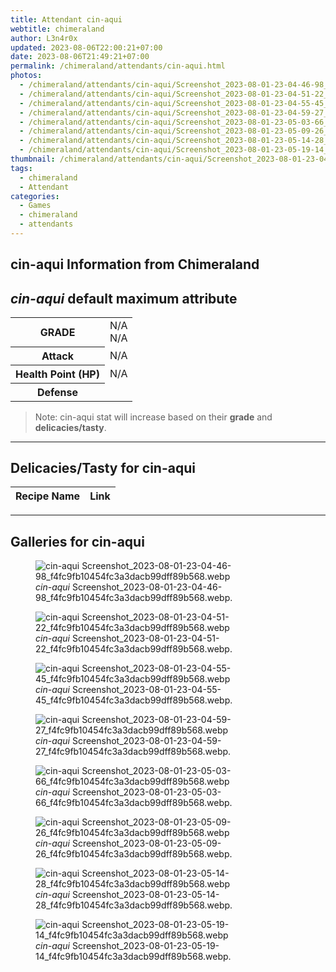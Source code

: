 ```yaml
---
title: Attendant cin-aqui
webtitle: chimeraland
author: L3n4r0x
updated: 2023-08-06T22:00:21+07:00
date: 2023-08-06T21:49:21+07:00
permalink: /chimeraland/attendants/cin-aqui.html
photos:
  - /chimeraland/attendants/cin-aqui/Screenshot_2023-08-01-23-04-46-98_f4fc9fb10454fc3a3dacb99dff89b568.webp
  - /chimeraland/attendants/cin-aqui/Screenshot_2023-08-01-23-04-51-22_f4fc9fb10454fc3a3dacb99dff89b568.webp
  - /chimeraland/attendants/cin-aqui/Screenshot_2023-08-01-23-04-55-45_f4fc9fb10454fc3a3dacb99dff89b568.webp
  - /chimeraland/attendants/cin-aqui/Screenshot_2023-08-01-23-04-59-27_f4fc9fb10454fc3a3dacb99dff89b568.webp
  - /chimeraland/attendants/cin-aqui/Screenshot_2023-08-01-23-05-03-66_f4fc9fb10454fc3a3dacb99dff89b568.webp
  - /chimeraland/attendants/cin-aqui/Screenshot_2023-08-01-23-05-09-26_f4fc9fb10454fc3a3dacb99dff89b568.webp
  - /chimeraland/attendants/cin-aqui/Screenshot_2023-08-01-23-05-14-28_f4fc9fb10454fc3a3dacb99dff89b568.webp
  - /chimeraland/attendants/cin-aqui/Screenshot_2023-08-01-23-05-19-14_f4fc9fb10454fc3a3dacb99dff89b568.webp
thumbnail: /chimeraland/attendants/cin-aqui/Screenshot_2023-08-01-23-04-46-98_f4fc9fb10454fc3a3dacb99dff89b568.webp
tags:
  - chimeraland
  - Attendant
categories:
  - Games
  - chimeraland
  - attendants
---
```


<link
  rel="stylesheet"
  href="https://rawcdn.githack.com/dimaslanjaka/Web-Manajemen/870a349/css/bootstrap-5-3-0-alpha3-wrapper.css"
/>
<section id="bootstrap-wrapper">
  <div data-bs-theme="dark">
    <h2>cin-aqui Information from Chimeraland</h2>
    <h2 id="attribute"><i>cin-aqui</i> default maximum attribute</h2>
    <div class="row">
      <div class="col mb-2">
        <div class="card">
          <div class="card-body">
            <table>
              <tr>
                <th>GRADE</th>
                <td>N/A <br />N/A</td>
              </tr>
              <tr>
                <th>Attack</th>
                <td>N/A</td>
              </tr>
              <tr>
                <th>Health Point (HP)</th>
                <td>N/A</td>
              </tr>
              <tr>
                <th>Defense</th>
                <td></td>
              </tr>
            </table>
          </div>
        </div>
      </div>
    </div>
    <blockquote class="bd-callout bd-callout-warning">
      Note: cin-aqui stat will increase based on their <b>grade</b> and
      <b>delicacies/tasty</b>.
    </blockquote>
    <hr />
    <h2 id="delicacies">Delicacies/Tasty for cin-aqui</h2>
    <div class="card">
      <div class="card-body">
        <div class="table-responsive">
          <table class="table table-striped">
            <thead>
              <tr>
                <th>Recipe Name</th>
                <th>Link</th>
              </tr>
            </thead>
            <tbody></tbody>
          </table>
        </div>
      </div>
    </div>
    <hr />
    <div id="gallery">
      <h2>Galleries for cin-aqui</h2>
      <div class="row">
        <div class="col-lg-6 col-12">
          <figure>
            <img
              src="https://www.webmanajemen.com/chimeraland/attendants/cin-aqui/Screenshot_2023-08-01-23-04-46-98_f4fc9fb10454fc3a3dacb99dff89b568.webp"
              alt="cin-aqui Screenshot_2023-08-01-23-04-46-98_f4fc9fb10454fc3a3dacb99dff89b568.webp"
            />
            <figcaption style="word-wrap: break-word">
              <i>cin-aqui</i>
              Screenshot_2023-08-01-23-04-46-98_f4fc9fb10454fc3a3dacb99dff89b568.webp.
            </figcaption>
          </figure>
        </div>
        <div class="col-lg-6 col-12">
          <figure>
            <img
              src="https://www.webmanajemen.com/chimeraland/attendants/cin-aqui/Screenshot_2023-08-01-23-04-51-22_f4fc9fb10454fc3a3dacb99dff89b568.webp"
              alt="cin-aqui Screenshot_2023-08-01-23-04-51-22_f4fc9fb10454fc3a3dacb99dff89b568.webp"
            />
            <figcaption style="word-wrap: break-word">
              <i>cin-aqui</i>
              Screenshot_2023-08-01-23-04-51-22_f4fc9fb10454fc3a3dacb99dff89b568.webp.
            </figcaption>
          </figure>
        </div>
        <div class="col-lg-6 col-12">
          <figure>
            <img
              src="https://www.webmanajemen.com/chimeraland/attendants/cin-aqui/Screenshot_2023-08-01-23-04-55-45_f4fc9fb10454fc3a3dacb99dff89b568.webp"
              alt="cin-aqui Screenshot_2023-08-01-23-04-55-45_f4fc9fb10454fc3a3dacb99dff89b568.webp"
            />
            <figcaption style="word-wrap: break-word">
              <i>cin-aqui</i>
              Screenshot_2023-08-01-23-04-55-45_f4fc9fb10454fc3a3dacb99dff89b568.webp.
            </figcaption>
          </figure>
        </div>
        <div class="col-lg-6 col-12">
          <figure>
            <img
              src="https://www.webmanajemen.com/chimeraland/attendants/cin-aqui/Screenshot_2023-08-01-23-04-59-27_f4fc9fb10454fc3a3dacb99dff89b568.webp"
              alt="cin-aqui Screenshot_2023-08-01-23-04-59-27_f4fc9fb10454fc3a3dacb99dff89b568.webp"
            />
            <figcaption style="word-wrap: break-word">
              <i>cin-aqui</i>
              Screenshot_2023-08-01-23-04-59-27_f4fc9fb10454fc3a3dacb99dff89b568.webp.
            </figcaption>
          </figure>
        </div>
        <div class="col-lg-6 col-12">
          <figure>
            <img
              src="https://www.webmanajemen.com/chimeraland/attendants/cin-aqui/Screenshot_2023-08-01-23-05-03-66_f4fc9fb10454fc3a3dacb99dff89b568.webp"
              alt="cin-aqui Screenshot_2023-08-01-23-05-03-66_f4fc9fb10454fc3a3dacb99dff89b568.webp"
            />
            <figcaption style="word-wrap: break-word">
              <i>cin-aqui</i>
              Screenshot_2023-08-01-23-05-03-66_f4fc9fb10454fc3a3dacb99dff89b568.webp.
            </figcaption>
          </figure>
        </div>
        <div class="col-lg-6 col-12">
          <figure>
            <img
              src="https://www.webmanajemen.com/chimeraland/attendants/cin-aqui/Screenshot_2023-08-01-23-05-09-26_f4fc9fb10454fc3a3dacb99dff89b568.webp"
              alt="cin-aqui Screenshot_2023-08-01-23-05-09-26_f4fc9fb10454fc3a3dacb99dff89b568.webp"
            />
            <figcaption style="word-wrap: break-word">
              <i>cin-aqui</i>
              Screenshot_2023-08-01-23-05-09-26_f4fc9fb10454fc3a3dacb99dff89b568.webp.
            </figcaption>
          </figure>
        </div>
        <div class="col-lg-6 col-12">
          <figure>
            <img
              src="https://www.webmanajemen.com/chimeraland/attendants/cin-aqui/Screenshot_2023-08-01-23-05-14-28_f4fc9fb10454fc3a3dacb99dff89b568.webp"
              alt="cin-aqui Screenshot_2023-08-01-23-05-14-28_f4fc9fb10454fc3a3dacb99dff89b568.webp"
            />
            <figcaption style="word-wrap: break-word">
              <i>cin-aqui</i>
              Screenshot_2023-08-01-23-05-14-28_f4fc9fb10454fc3a3dacb99dff89b568.webp.
            </figcaption>
          </figure>
        </div>
        <div class="col-lg-6 col-12">
          <figure>
            <img
              src="https://www.webmanajemen.com/chimeraland/attendants/cin-aqui/Screenshot_2023-08-01-23-05-19-14_f4fc9fb10454fc3a3dacb99dff89b568.webp"
              alt="cin-aqui Screenshot_2023-08-01-23-05-19-14_f4fc9fb10454fc3a3dacb99dff89b568.webp"
            />
            <figcaption style="word-wrap: break-word">
              <i>cin-aqui</i>
              Screenshot_2023-08-01-23-05-19-14_f4fc9fb10454fc3a3dacb99dff89b568.webp.
            </figcaption>
          </figure>
        </div>
      </div>
    </div>
  </div>
</section>